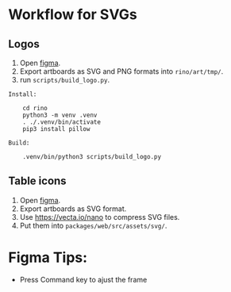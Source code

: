# Workflow for SVGs

## Logos

1. Open [figma](https://www.figma.com/).
2. Export artboards as SVG and PNG formats into `rino/art/tmp/`.
4. run `scripts/build_logo.py`.

```
Install:

    cd rino
    python3 -m venv .venv
    . ./.venv/bin/activate
    pip3 install pillow

Build:

    .venv/bin/python3 scripts/build_logo.py
```

## Table icons

1. Open [figma](https://www.figma.com/).
2. Export artboards as SVG format.
3. Use https://vecta.io/nano to compress SVG files.
4. Put them into `packages/web/src/assets/svg/`.

# Figma Tips:

- Press Command key to ajust the frame
